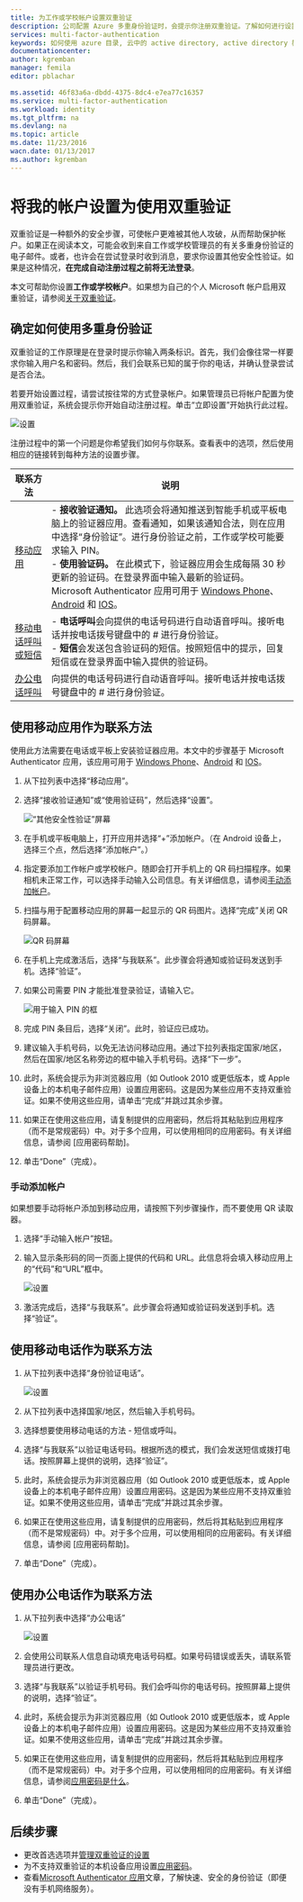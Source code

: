 ```yaml
---
title: 为工作或学校帐户设置双重验证
description: 公司配置 Azure 多重身份验证时，会提示你注册双重验证。了解如何进行设置。
services: multi-factor-authentication
keywords: 如何使用 azure 目录, 云中的 active directory, active directory 教程
documentationcenter: 
author: kgremban
manager: femila
editor: pblachar

ms.assetid: 46f83a6a-dbdd-4375-8dc4-e7ea77c16357
ms.service: multi-factor-authentication
ms.workload: identity
ms.tgt_pltfrm: na
ms.devlang: na
ms.topic: article
ms.date: 11/23/2016
wacn.date: 01/13/2017
ms.author: kgremban
---
```


# 将我的帐户设置为使用双重验证
双重验证是一种额外的安全步骤，可使帐户更难被其他人攻破，从而帮助保护帐户。如果正在阅读本文，可能会收到来自工作或学校管理员的有关多重身份验证的电子邮件。或者，也许会在尝试登录时收到消息，要求你设置其他安全性验证。如果是这种情况，**在完成自动注册过程之前将无法登录**。

本文可帮助你设置**工作或学校帐户**。如果想为自己的个人 Microsoft 帐户启用双重验证，请参阅[关于双重验证](https://support.microsoft.com/zh-cn/help/12408/microsoft-account-about-two-step-verification)。

## 确定如何使用多重身份验证
双重验证的工作原理是在登录时提示你输入两条标识。首先，我们会像往常一样要求你输入用户名和密码。然后，我们会联系已知的属于你的电话，并确认登录尝试是否合法。

若要开始设置过程，请尝试按往常的方式登录帐户。如果管理员已将帐户配置为使用双重验证，系统会提示你开始自动注册过程。单击“立即设置”开始执行此过程。

![设置](./media/multi-factor-authentication-end-user-first-time/first.png)  

注册过程中的第一个问题是你希望我们如何与你联系。查看表中的选项，然后使用相应的链接转到每种方法的设置步骤。

| 联系方法 | 说明 |
| --- | --- |
| [移动应用](#use-a-mobile-app-as-the-contact-method) |- **接收验证通知。** 此选项会将通知推送到智能手机或平板电脑上的验证器应用。查看通知，如果该通知合法，则在应用中选择“身份验证”。进行身份验证之前，工作或学校可能要求输入 PIN。<br>- **使用验证码。** 在此模式下，验证器应用会生成每隔 30 秒更新的验证码。在登录界面中输入最新的验证码。<br>Microsoft Authenticator 应用可用于 [Windows Phone](http://go.microsoft.com/fwlink/?Linkid=825071)、[Android](http://go.microsoft.com/fwlink/?Linkid=825072) 和 [IOS](http://go.microsoft.com/fwlink/?Linkid=825073)。 |
| [移动电话呼叫或短信](#use-your-mobile-phone-as-the-contact-method) |- **电话呼叫**会向提供的电话号码进行自动语音呼叫。接听电话并按电话拨号键盘中的 # 进行身份验证。<br>- **短信**会发送包含验证码的短信。按照短信中的提示，回复短信或在登录界面中输入提供的验证码。 |
| [办公电话呼叫](#use-your-office-phone-as-the-contact-method) |向提供的电话号码进行自动语音呼叫。接听电话并按电话拨号键盘中的 # 进行身份验证。 |

## 使用移动应用作为联系方法
使用此方法需要在电话或平板上安装验证器应用。本文中的步骤基于 Microsoft Authenticator 应用，该应用可用于 [Windows Phone](http://go.microsoft.com/fwlink/?Linkid=825071)、[Android](http://go.microsoft.com/fwlink/?Linkid=825072) 和 [IOS](http://go.microsoft.com/fwlink/?Linkid=825073)。

1. 从下拉列表中选择“移动应用”。
2. 选择“接收验证通知”或“使用验证码”，然后选择“设置”。

    ![“其他安全性验证”屏幕](./media/multi-factor-authentication-end-user-first-time/mobileapp.png)  

3. 在手机或平板电脑上，打开应用并选择“+”添加帐户。（在 Android 设备上，选择三个点，然后选择“添加帐户”。）
4. 指定要添加工作帐户或学校帐户。随即会打开手机上的 QR 码扫描程序。如果相机未正常工作，可以选择手动输入公司信息。有关详细信息，请参阅[手动添加帐户](#add-an-account-manually)。
5. 扫描与用于配置移动应用的屏幕一起显示的 QR 码图片。选择“完成”关闭 QR 码屏幕。

    ![QR 码屏幕](./media/multi-factor-authentication-end-user-first-time/scan2.png)  

6. 在手机上完成激活后，选择“与我联系”。此步骤会将通知或验证码发送到手机。选择“验证”。
7. 如果公司需要 PIN 才能批准登录验证，请输入它。

    ![用于输入 PIN 的框](./media/multi-factor-authentication-end-user-first-time/scan3.png)  

8. 完成 PIN 条目后，选择“关闭”。此时，验证应已成功。
9. 建议输入手机号码，以免无法访问移动应用。通过下拉列表指定国家/地区，然后在国家/地区名称旁边的框中输入手机号码。选择“下一步”。
10. 此时，系统会提示为非浏览器应用（如 Outlook 2010 或更低版本，或 Apple 设备上的本机电子邮件应用）设置应用密码。这是因为某些应用不支持双重验证。如果不使用这些应用，请单击“完成”并跳过其余步骤。
11. 如果正在使用这些应用，请复制提供的应用密码，然后将其粘贴到应用程序（而不是常规密码）中。对于多个应用，可以使用相同的应用密码。有关详细信息，请参阅 [应用密码帮助]。
12. 单击“Done”（完成）。

### 手动添加帐户
如果想要手动将帐户添加到移动应用，请按照下列步骤操作，而不要使用 QR 读取器。

1. 选择“手动输入帐户”按钮。
2. 输入显示条形码的同一页面上提供的代码和 URL。此信息将会填入移动应用上的“代码”和“URL”框中。

    ![设置](./media/multi-factor-authentication-end-user-first-time/barcode2.png)  

3. 激活完成后，选择“与我联系”。此步骤会将通知或验证码发送到手机。选择“验证”。

## 使用移动电话作为联系方法
1. 从下拉列表中选择“身份验证电话”。

    ![设置](./media/multi-factor-authentication-end-user-first-time/phone.png)  

2. 从下拉列表中选择国家/地区，然后输入手机号码。
3. 选择想要使用移动电话的方法 - 短信或呼叫。
4. 选择“与我联系”以验证电话号码。根据所选的模式，我们会发送短信或拨打电话。按照屏幕上提供的说明，选择“验证”。
5. 此时，系统会提示为非浏览器应用（如 Outlook 2010 或更低版本，或 Apple 设备上的本机电子邮件应用）设置应用密码。这是因为某些应用不支持双重验证。如果不使用这些应用，请单击“完成”并跳过其余步骤。
6. 如果正在使用这些应用，请复制提供的应用密码，然后将其粘贴到应用程序（而不是常规密码）中。对于多个应用，可以使用相同的应用密码。有关详细信息，请参阅 [应用密码帮助]。
7. 单击“Done”（完成）。

## 使用办公电话作为联系方法
1. 从下拉列表中选择“办公电话”

    ![设置](./media/multi-factor-authentication-end-user-first-time/office.png)  

2. 会使用公司联系人信息自动填充电话号码框。如果号码错误或丢失，请联系管理员进行更改。
3. 选择“与我联系”以验证手机号码。我们会呼叫你的电话号码。按照屏幕上提供的说明，选择“验证”。
4. 此时，系统会提示为非浏览器应用（如 Outlook 2010 或更低版本，或 Apple 设备上的本机电子邮件应用）设置应用密码。这是因为某些应用不支持双重验证。如果不使用这些应用，请单击“完成”并跳过其余步骤。
5. 如果正在使用这些应用，请复制提供的应用密码，然后将其粘贴到应用程序（而不是常规密码）中。对于多个应用，可以使用相同的应用密码。有关详细信息，请参阅[应用密码是什么](./multi-factor-authentication-end-user-app-passwords.md)。
6. 单击“Done”（完成）。

## 后续步骤
- 更改首选选项并[管理双重验证的设置](./multi-factor-authentication-end-user-manage-settings.md)
- 为不支持双重验证的本机设备应用设置[应用密码](./multi-factor-authentication-end-user-app-passwords.md)。
- 查看[Microsoft Authenticator 应用](./multi-factor-authentication-microsoft-authenticator.md)文章，了解快速、安全的身份验证（即便没有手机网络服务）。

<!---HONumber=Mooncake_0103_2017-->